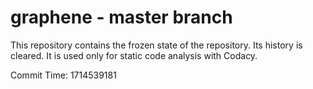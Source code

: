 # graphene - master branch

This repository contains the frozen state of the repository.
Its history is cleared. It is used only for static code
analysis with Codacy.

Commit Time: 1714539181